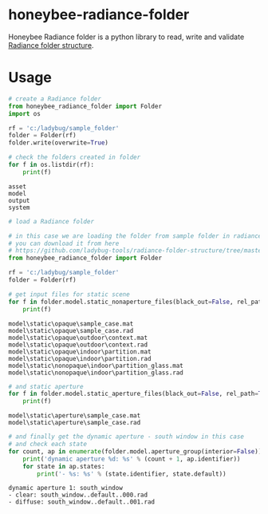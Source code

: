 # honeybee-radiance-folder
Honeybee Radiance folder is a python library to read, write and validate
[Radiance folder structure](https://github.com/ladybug-tools/radiance-folder-structure).


# Usage

```python
# create a Radiance folder
from honeybee_radiance_folder import Folder
import os

rf = 'c:/ladybug/sample_folder'
folder = Folder(rf)
folder.write(overwrite=True)

# check the folders created in folder
for f in os.listdir(rf):
    print(f)
```

```shell
asset
model
output
system
```

```python
# load a Radiance folder

# in this case we are loading the folder from sample folder in radiance folder repository
# you can download it from here
# https://github.com/ladybug-tools/radiance-folder-structure/tree/master/project_folder
from honeybee_radiance_folder import Folder

rf = 'c:/ladybug/sample_folder'
folder = Folder(rf)

# get input files for static scene
for f in folder.model.static_nonaperture_files(black_out=False, rel_path=True):
    print(f)
```

```shell
model\static\opaque\sample_case.mat
model\static\opaque\sample_case.rad
model\static\opaque\outdoor\context.mat
model\static\opaque\outdoor\context.rad
model\static\opaque\indoor\partition.mat
model\static\opaque\indoor\partition.rad
model\static\nonopaque\indoor\partition_glass.mat
model\static\nonopaque\indoor\partition_glass.rad
```

```python
# and static aperture
for f in folder.model.static_aperture_files(black_out=False, rel_path=True):
    print(f)
```

```shell
model\static\aperture\sample_case.mat
model\static\aperture\sample_case.rad
```

```python
# and finally get the dynamic aperture - south window in this case
# and check each state
for count, ap in enumerate(folder.model.aperture_group(interior=False)):
    print('dynamic aperture %d: %s' % (count + 1, ap.identifier))
    for state in ap.states:
        print('- %s: %s' % (state.identifier, state.default))
```

```shell
dynamic aperture 1: south_window
- clear: south_window..default..000.rad
- diffuse: south_window..default..001.rad
```
